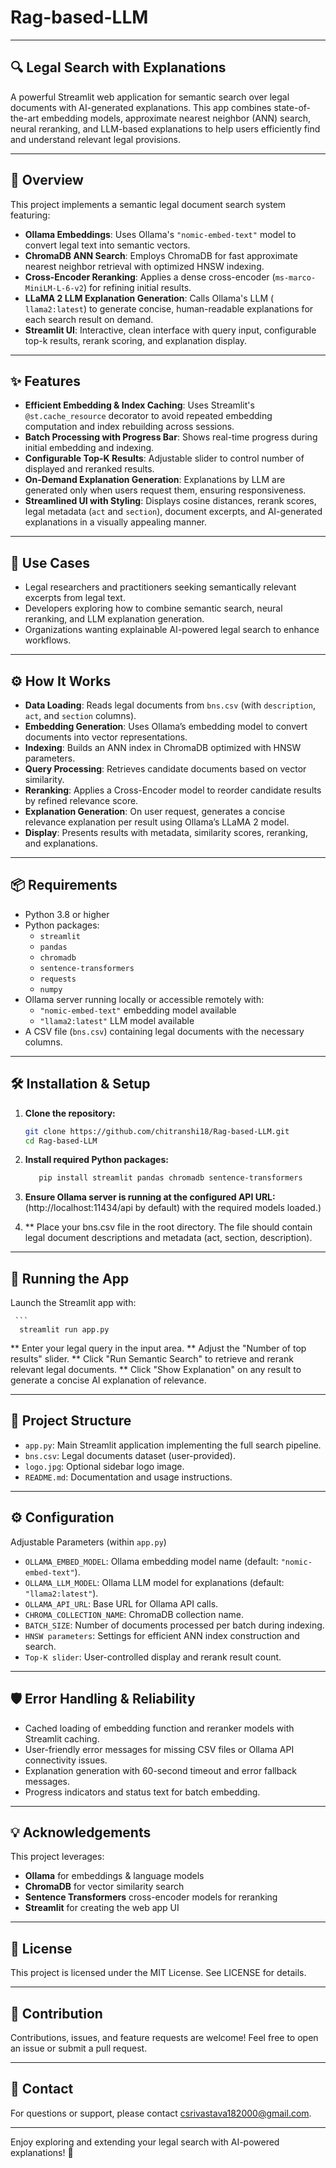 # Rag-based-LLM

---

## 🔍 Legal Search with Explanations

A powerful Streamlit web application for semantic search over legal documents with AI-generated explanations. This app combines state-of-the-art embedding models, approximate nearest neighbor (ANN) search, neural reranking, and LLM-based explanations to help users efficiently find and understand relevant legal provisions.


---

## 🚀 Overview
This project implements a semantic legal document search system featuring:
- **Ollama Embeddings**: Uses Ollama's `"nomic-embed-text"` model to convert legal text into semantic vectors.  
- **ChromaDB ANN Search**: Employs ChromaDB for fast approximate nearest neighbor retrieval with optimized HNSW indexing.  
- **Cross-Encoder Reranking**: Applies a dense cross-encoder (`ms-marco-MiniLM-L-6-v2`) for refining initial results.  
- **LLaMA 2 LLM Explanation Generation**: Calls Ollama's LLM ( `llama2:latest`) to generate concise, human-readable explanations for each search result on demand.  
- **Streamlit UI**: Interactive, clean interface with query input, configurable top-k results, rerank scoring, and explanation display.



---
## ✨ Features

- **Efficient Embedding & Index Caching**: Uses Streamlit's `@st.cache_resource` decorator to avoid repeated embedding computation and index rebuilding across sessions.  
- **Batch Processing with Progress Bar**: Shows real-time progress during initial embedding and indexing.  
- **Configurable Top-K Results**: Adjustable slider to control number of displayed and reranked results.  
- **On-Demand Explanation Generation**: Explanations by LLM are generated only when users request them, ensuring responsiveness.  
- **Streamlined UI with Styling**: Displays cosine distances, rerank scores, legal metadata (`act` and `section`), document excerpts, and AI-generated explanations in a visually appealing manner.

---

## 💼 Use Cases

- Legal researchers and practitioners seeking semantically relevant excerpts from legal text.  
- Developers exploring how to combine semantic search, neural reranking, and LLM explanation generation.  
- Organizations wanting explainable AI-powered legal search to enhance workflows.

---

## ⚙️ How It Works

- **Data Loading**: Reads legal documents from `bns.csv` (with `description`, `act`, and `section` columns).  
- **Embedding Generation**: Uses Ollama’s embedding model to convert documents into vector representations.  
- **Indexing**: Builds an ANN index in ChromaDB optimized with HNSW parameters.  
- **Query Processing**: Retrieves candidate documents based on vector similarity.  
- **Reranking**: Applies a Cross-Encoder model to reorder candidate results by refined relevance score.  
- **Explanation Generation**: On user request, generates a concise relevance explanation per result using Ollama’s LLaMA 2 model.  
- **Display**: Presents results with metadata, similarity scores, reranking, and explanations.

---

## 📦 Requirements


- Python 3.8 or higher  
- Python packages:  
  - `streamlit`  
  - `pandas` 
  - `chromadb`  
  - `sentence-transformers`  
  - `requests`  
  - `numpy`  
- Ollama server running locally or accessible remotely with:  
  - `"nomic-embed-text"` embedding model available  
  - `"llama2:latest"` LLM model available  
- A CSV file (`bns.csv`) containing legal documents with the necessary columns.


---

## 🛠️ Installation & Setup

1. **Clone the repository:**
   ```bash
   git clone https://github.com/chitranshi18/Rag-based-LLM.git
   cd Rag-based-LLM

2. **Install required Python packages:**
   ```bash
      pip install streamlit pandas chromadb sentence-transformers
3. **Ensure Ollama server is running at the configured API URL:**
(http://localhost:11434/api by default) with the required models loaded.)

4. ** Place your bns.csv file in the root directory. The file should contain legal document descriptions and metadata (act, section, description).


---

## 🚀 Running the App

Launch the Streamlit app with:

     ```
      streamlit run app.py

** Enter your legal query in the input area.
** Adjust the "Number of top results" slider.
** Click "Run Semantic Search" to retrieve and rerank relevant legal documents.
** Click "Show Explanation" on any result to generate a concise AI explanation of relevance.


---

## 📝 Project Structure

- `app.py`: Main Streamlit application implementing the full search pipeline.  
- `bns.csv`: Legal documents dataset (user-provided).  
- `logo.jpg`: Optional sidebar logo image.  
- `README.md`: Documentation and usage instructions.


---

## ⚙️ Configuration

Adjustable Parameters (within `app.py`)

- `OLLAMA_EMBED_MODEL`: Ollama embedding model name (default: `"nomic-embed-text"`).  
- `OLLAMA_LLM_MODEL`: Ollama LLM model for explanations (default: `"llama2:latest"`).  
- `OLLAMA_API_URL`: Base URL for Ollama API calls.  
- `CHROMA_COLLECTION_NAME`: ChromaDB collection name.  
- `BATCH_SIZE`: Number of documents processed per batch during indexing.  
- `HNSW parameters`: Settings for efficient ANN index construction and search.  
- `Top-K slider`: User-controlled display and rerank result count.


---

## 🛡️ Error Handling & Reliability

- Cached loading of embedding function and reranker models with Streamlit caching.  
- User-friendly error messages for missing CSV files or Ollama API connectivity issues.  
- Explanation generation with 60-second timeout and error fallback messages.  
- Progress indicators and status text for batch embedding.


---

## 💡 Acknowledgements

This project leverages:

- **Ollama** for embeddings & language models  
- **ChromaDB** for vector similarity search  
- **Sentence Transformers** cross-encoder models for reranking  
- **Streamlit** for creating the web app UI


---

## 📄 License

This project is licensed under the MIT License. See LICENSE for details.


---

## 🤝 Contribution

Contributions, issues, and feature requests are welcome! Feel free to open an issue or submit a pull request.


---

## 🔗 Contact
For questions or support, please contact csrivastava182000@gmail.com.


---

Enjoy exploring and extending your legal search with AI-powered explanations! 🚀



